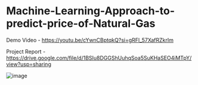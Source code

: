 # Machine-Learning-Approach-to-predict-price-of-Natural-Gas

Demo Video - https://youtu.be/cYwnCBptqkQ?si=gRFl_57XafRZkrIm

Project Report - https://drive.google.com/file/d/1BSIu8DGGShUuhqSoa5SuKHaSEO4iMTpY/view?usp=sharing

![image](https://github.com/brinda06/Natural-Gas-Prediction/assets/91176198/f6c25566-ee18-434a-a01f-ae1f6744c591)



